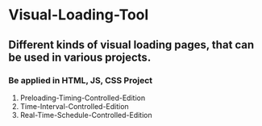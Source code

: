 # Visual-Loading-Tool
## Different kinds of visual loading pages, that can be used in various projects.
### Be applied in HTML, JS, CSS Project

1. Preloading-Timing-Controlled-Edition
2. Time-Interval-Controlled-Edition
3. Real-Time-Schedule-Controlled-Edition
